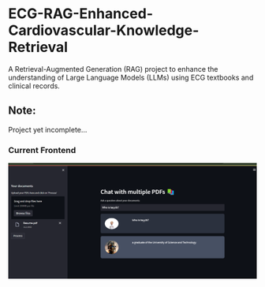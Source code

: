 # ECG-RAG-Enhanced-Cardiovascular-Knowledge-Retrieval

A Retrieval-Augmented Generation (RAG) project to enhance the understanding of Large Language Models (LLMs) using ECG textbooks and clinical records.

## Note: 
Project yet incomplete...

### Current Frontend
![alt text](images/frontend.png)